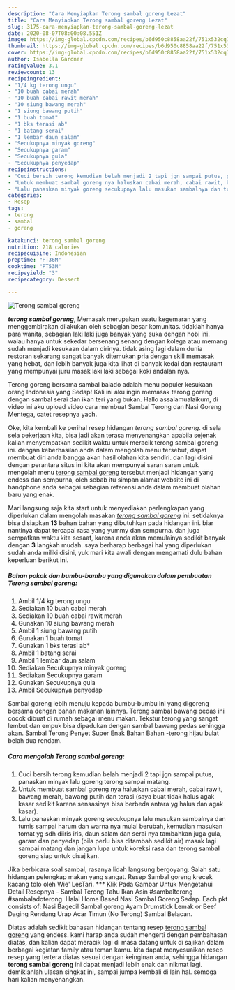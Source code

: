 ```yaml
---
description: "Cara Menyiapkan Terong sambal goreng Lezat"
title: "Cara Menyiapkan Terong sambal goreng Lezat"
slug: 3175-cara-menyiapkan-terong-sambal-goreng-lezat
date: 2020-08-07T08:00:08.551Z
image: https://img-global.cpcdn.com/recipes/b6d950c8858aa22f/751x532cq70/terong-sambal-goreng-foto-resep-utama.jpg
thumbnail: https://img-global.cpcdn.com/recipes/b6d950c8858aa22f/751x532cq70/terong-sambal-goreng-foto-resep-utama.jpg
cover: https://img-global.cpcdn.com/recipes/b6d950c8858aa22f/751x532cq70/terong-sambal-goreng-foto-resep-utama.jpg
author: Isabella Gardner
ratingvalue: 3.1
reviewcount: 13
recipeingredient:
- "1/4 kg terong ungu"
- "10 buah cabai merah"
- "10 buah cabai rawit merah"
- "10 siung bawang merah"
- "1 siung bawang putih"
- "1 buah tomat"
- "1 bks terasi ab"
- "1 batang serai"
- "1 lembar daun salam"
- "Secukupnya minyak goreng"
- "Secukupnya garam"
- "Secukupnya gula"
- "Secukupnya penyedap"
recipeinstructions:
- "Cuci bersih terong kemudian belah menjadi 2 tapi jgn sampai putus, panaskan minyak lalu goreng terong sampai matang."
- "Untuk membuat sambal goreng nya haluskan cabai merah, cabai rawit, bawang merah, bawang putih dan terasi (saya buat tidak halus agak kasar sedikit karena sensasinya bisa berbeda antara yg halus dan agak kasar)."
- "Lalu panaskan minyak goreng secukupnya lalu masukan sambalnya dan tumis sampai harum dan warna nya mulai berubah, kemudian masukan tomat yg sdh diiris iris, daun salam dan serai nya tambahkan juga gula, garam dan penyedap (bila perlu bisa ditambah sedikit air) masak lagi sampai matang dan jangan lupa untuk koreksi rasa dan terong sambal goreng siap untuk disajikan."
categories:
- Resep
tags:
- terong
- sambal
- goreng

katakunci: terong sambal goreng 
nutrition: 218 calories
recipecuisine: Indonesian
preptime: "PT36M"
cooktime: "PT53M"
recipeyield: "3"
recipecategory: Dessert

---
```



![Terong sambal goreng](https://img-global.cpcdn.com/recipes/b6d950c8858aa22f/751x532cq70/terong-sambal-goreng-foto-resep-utama.jpg)

<b><i>terong sambal goreng</i></b>, Memasak merupakan suatu kegemaran yang menggembirakan dilakukan oleh sebagian besar komunitas. tidaklah hanya para wanita, sebagian laki laki juga banyak yang suka dengan hobi ini. walau hanya untuk sekedar bersenang senang dengan kolega atau memang sudah menjadi kesukaan dalam dirinya. tidak asing lagi dalam dunia restoran sekarang sangat banyak ditemukan pria dengan skill memasak yang hebat, dan lebih banyak juga kita lihat di banyak kedai dan restaurant yang mempunyai juru masak laki laki sebagai koki andalan nya.

Terong goreng bersama sambal balado adalah menu populer kesukaan orang Indonesia yang Sedap! Kali ini aku ingin memasak terong goreng dengan sambal serai dan ikan teri yang bukan. Hallo assalamualaikum, di video ini aku upload video cara membuat Sambal Terong dan Nasi Goreng Mentega, catet resepnya yach.

Oke, kita kembali ke perihal resep hidangan <i>terong sambal goreng</i>. di sela sela pekerjaan kita, bisa jadi akan terasa menyenangkan apabila sejenak kalian menyempatkan sedikit waktu untuk meracik terong sambal goreng ini. dengan keberhasilan anda dalam mengolah menu tersebut, dapat membuat diri anda bangga akan hasil olahan kita sendiri. dan lagi disini dengan perantara situs ini kita akan mempunyai saran saran untuk mengolah menu <u>terong sambal goreng</u> tersebut menjadi hidangan yang endess dan sempurna, oleh sebab itu simpan alamat website ini di handphone anda sebagai sebagian referensi anda dalam membuat olahan baru yang enak.


Mari langsung saja kita start untuk menyediakan perlengkapan yang diperlukan dalam mengolah masakan <u><i>terong sambal goreng</i></u> ini. setidaknya bisa disiapkan <b>13</b> bahan bahan yang dibutuhkan pada hidangan ini. biar nantinya dapat tercapai rasa yang yummy dan sempurna. dan juga sempatkan waktu kita sesaat, karena anda akan memulainya sedikit banyak dengan <b>3</b> langkah mudah. saya berharap berbagai hal yang diperlukan sudah anda miliki disini, yuk mari kita awali dengan mengamati dulu bahan keperluan berikut ini.

<!--inarticleads1-->

##### Bahan pokok dan bumbu-bumbu yang digunakan dalam pembuatan Terong sambal goreng:

1. Ambil 1/4 kg terong ungu
1. Sediakan 10 buah cabai merah
1. Sediakan 10 buah cabai rawit merah
1. Gunakan 10 siung bawang merah
1. Ambil 1 siung bawang putih
1. Gunakan 1 buah tomat
1. Gunakan 1 bks terasi ab*
1. Ambil 1 batang serai
1. Ambil 1 lembar daun salam
1. Sediakan Secukupnya minyak goreng
1. Sediakan Secukupnya garam
1. Gunakan Secukupnya gula
1. Ambil Secukupnya penyedap


Sambal goreng lebih menuju kepada bumbu-bumbu ini yang digoreng bersama dengan bahan makanan lainnya. Terong sambal bawang pedas ini cocok dibuat di rumah sebagai menu makan. Tekstur terong yang sangat lembut dan empuk bisa dipadukan dengan sambal bawang pedas sehingga akan. Sambal Terong Penyet Super Enak Bahan Bahan -terong hijau bulat belah dua rendam. 

<!--inarticleads2-->

##### Cara mengolah Terong sambal goreng:

1. Cuci bersih terong kemudian belah menjadi 2 tapi jgn sampai putus, panaskan minyak lalu goreng terong sampai matang.
1. Untuk membuat sambal goreng nya haluskan cabai merah, cabai rawit, bawang merah, bawang putih dan terasi (saya buat tidak halus agak kasar sedikit karena sensasinya bisa berbeda antara yg halus dan agak kasar).
1. Lalu panaskan minyak goreng secukupnya lalu masukan sambalnya dan tumis sampai harum dan warna nya mulai berubah, kemudian masukan tomat yg sdh diiris iris, daun salam dan serai nya tambahkan juga gula, garam dan penyedap (bila perlu bisa ditambah sedikit air) masak lagi sampai matang dan jangan lupa untuk koreksi rasa dan terong sambal goreng siap untuk disajikan.


Jika berbicara soal sambal, rasanya lidah langsung bergoyang. Salah satu hidangan pelengkap makan yang sangat. Resep Sambal goreng krecek kacang tolo oleh Wie&#39; LesTari. *** Klik Pada Gambar Untuk Mengetahui Detail Resepnya - Sambal Terong Tahu Ikan Asin #sambalterong #sambaladoterong. Halal Home Based Nasi Sambal Goreng Sedap. Each pkt consists of: Nasi Bagedil Sambal goreng Ayam Drumstick Lemak or Beef Daging Rendang Urap Acar Timun (No Terong) Sambal Belacan. 

Diatas adalah sedikit bahasan hidangan tentang resep <u>terong sambal goreng</u> yang endess. kami harap anda sudah mengerti dengan pembahasan diatas, dan kalian dapat meracik lagi di masa datang untuk di sajikan dalam berbagai kegiatan family atau teman kamu. kita dapat menyesuaikan resep resep yang tertera diatas sesuai dengan keinginan anda, sehingga hidangan <b>terong sambal goreng</b> ini dapat menjadi lebih enak dan nikmat lagi. demikianlah ulasan singkat ini, sampai jumpa kembali di lain hal. semoga hari kalian menyenangkan.

